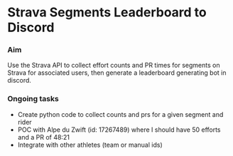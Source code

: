 # Strava Segments Leaderboard to Discord

### Aim 

Use the Strava API to collect effort counts and PR times for segments on Strava for associated users, then generate a leaderboard generating bot in discord.


### Ongoing tasks

- Create python code to collect counts and prs for a given segment and rider
- POC with Alpe du Zwift (id: 17267489) where I should have 50 efforts and a PR of 48:21
- Integrate with other athletes (team or manual ids)